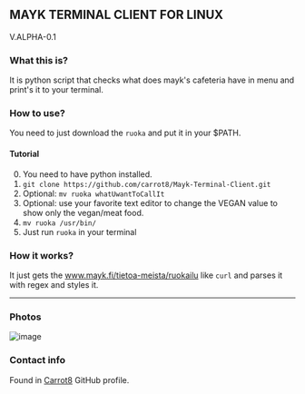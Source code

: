 ## MAYK TERMINAL CLIENT FOR LINUX
V.ALPHA-0.1

### What this is?
It is python script that checks what does mayk's cafeteria have in menu and print's it to your terminal.

### How to use?
You need to just download the ```ruoka``` and put it in your $PATH. 

#### Tutorial
0. You need to have python installed.
1. ```git clone https://github.com/carrot8/Mayk-Terminal-Client.git```
2. Optional: ```mv ruoka whatUwantToCallIt```
3. Optional: use your favorite text editor to change the VEGAN value to show only the vegan/meat food.
4. ```mv ruoka /usr/bin/```
5. Just run ```ruoka``` in  your terminal

### How it works?
It just gets the www.mayk.fi/tietoa-meista/ruokailu like ```curl``` and parses it with regex and styles it.

---

### Photos
![image](https://user-images.githubusercontent.com/78662938/142719948-c03b7a53-4547-41ec-b7fe-35845e66b187.png)

### Contact info
Found in [Carrot8](https://github.com/carrot8) GitHub profile.
